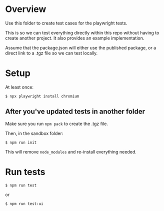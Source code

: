 # Overview

Use this folder to create test cases for the playwright tests.

This is so we can test everything directly within this repo without having to create another project. It also provides an example implementation.

Assume that the package.json will either use the published package, or a direct link to a .tgz file so we can test locally.


# Setup

At least once:

```
$ npx playwright install chromium
```

## After you've updated tests in another folder

Make sure you run `npm pack` to create the .tgz file.

Then, in the sandbox folder:

```
$ npm run init
```

This will remove `node_modules` and re-install everything needed.


# Run tests

```
$ npm run test
```

or

```
$ npm run test:ui
```

